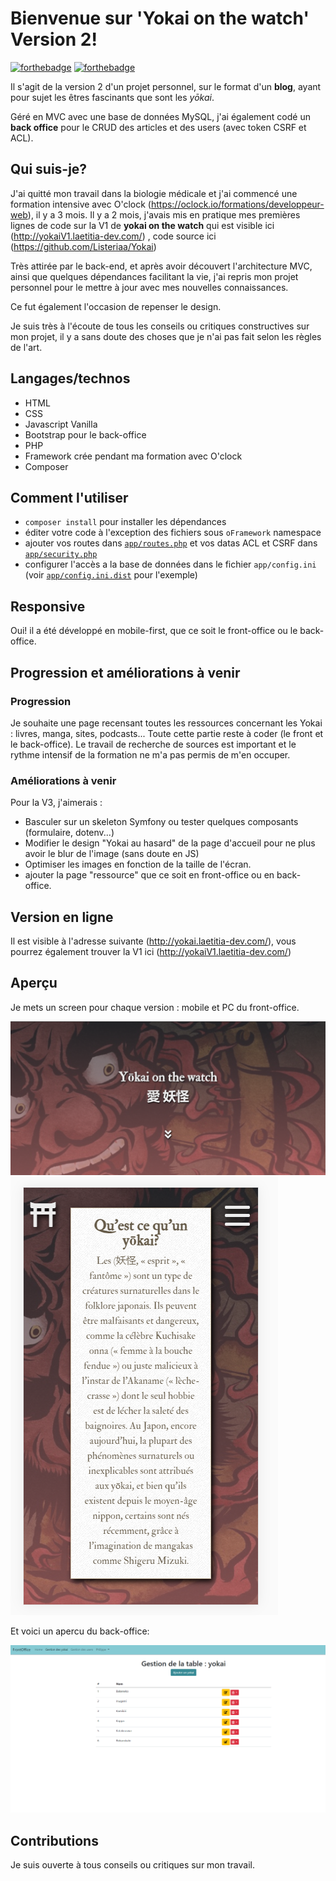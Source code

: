 # Bienvenue sur 'Yokai on the watch' Version 2!

[![forthebadge](http://forthebadge.com/images/badges/built-with-love.svg)](http://forthebadge.com)  [![forthebadge](http://forthebadge.com/images/badges/powered-by-electricity.svg)](http://forthebadge.com)

Il s'agit de la version 2 d'un projet personnel, sur le format d'un **blog**, ayant pour sujet les êtres fascinants que sont les *yōkai*.

Géré en MVC avec une base de données MySQL, j'ai également codé un **back office** pour le CRUD des articles et des users (avec token CSRF et ACL).


## Qui suis-je?

J'ai quitté mon travail dans la biologie médicale et j'ai commencé une formation intensive avec O'clock (https://oclock.io/formations/developpeur-web), il y a 3 mois.
Il y a 2 mois, j'avais mis en pratique mes premières lignes de code sur la V1 de **yokai on the watch** qui est visible ici (http://yokaiV1.laetitia-dev.com/) , code source ici (https://github.com/Listeriaa/Yokai)

Très attirée par le back-end, et après avoir découvert l'architecture MVC, ainsi que quelques dépendances facilitant la vie, j'ai repris mon projet personnel pour le mettre à jour avec mes nouvelles connaissances.

Ce fut également l'occasion de repenser le design.

Je suis très à l'écoute de tous les conseils ou critiques constructives sur mon projet, il y a sans doute des choses que je n'ai pas fait selon les règles de l'art.

## Langages/technos

* HTML
* CSS
* Javascript Vanilla
* Bootstrap pour le back-office
* PHP
* Framework crée pendant ma formation avec O'clock
* Composer

## Comment l'utiliser

- `composer install` pour installer les dépendances
- éditer votre code à l'exception des fichiers sous `oFramework` namespace
- ajouter vos routes dans  [`app/routes.php`](app/routes.php) et vos datas ACL et CSRF dans [`app/security.php`](app/security.php)
- configurer l'accès a la base de données dans le fichier `app/config.ini` (voir [`app/config.ini.dist`](app/config.ini.dist) pour l'exemple)

## Responsive

Oui! il a été développé en mobile-first, que ce soit le front-office ou le back-office.

## Progression et améliorations à venir
### Progression
Je souhaite une page recensant toutes les ressources concernant les Yokai : livres, manga, sites, podcasts...
Toute cette partie reste à coder (le front et le back-office). Le travail de recherche de sources est important et le rythme intensif de la formation ne m'a pas permis de m'en occuper.

### Améliorations à venir
Pour la V3, j'aimerais :
- Basculer sur un skeleton Symfony ou tester quelques composants (formulaire, dotenv...)
- Modifier le design "Yokai au hasard" de la page d'accueil pour ne plus avoir le blur de l'image (sans doute en JS)
- Optimiser les images en fonction de la taille de l'écran.
- ajouter la page "ressource" que ce soit en front-office ou en back-office.

## Version en ligne

Il est visible à l'adresse suivante (http://yokai.laetitia-dev.com/), vous pourrez également trouver la V1 ici (http://yokaiV1.laetitia-dev.com/)


## Aperçu

Je mets un screen pour chaque version : mobile et PC du front-office.

![capture écran pc version](public/assets/images/yokaiV2-desktop.png)                     ![capture écran mobile version](public/assets/images/yokaiV2-mobile.png)  

Et voici un apercu du back-office:

![capture écran pc back-office](public/assets/images/backoffice-yokaiV2.png) 

## Contributions

Je suis ouverte à tous conseils ou critiques sur mon travail.

